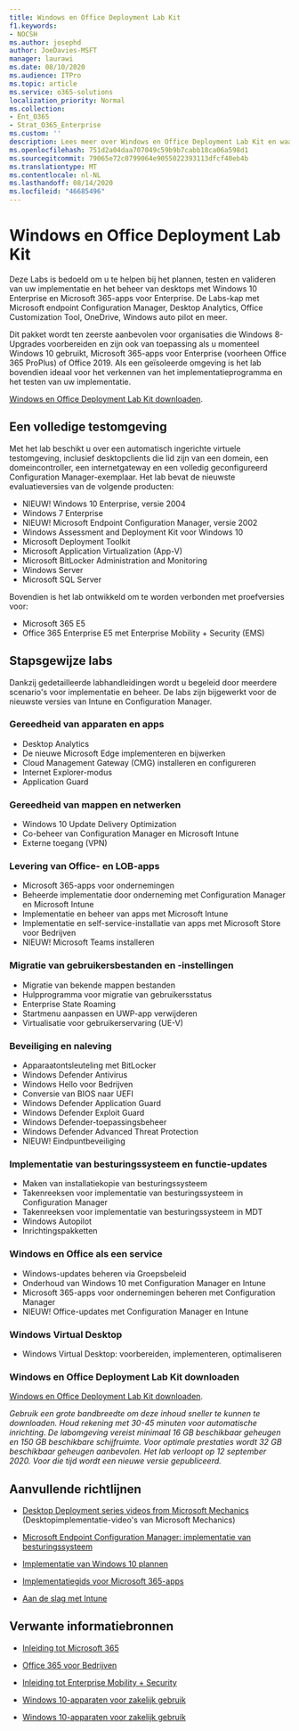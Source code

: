 ```yaml
---
title: Windows en Office Deployment Lab Kit
f1.keywords:
- NOCSH
ms.author: josephd
author: JoeDavies-MSFT
manager: laurawi
ms.date: 08/10/2020
ms.audience: ITPro
ms.topic: article
ms.service: o365-solutions
localization_priority: Normal
ms.collection:
- Ent_O365
- Strat_O365_Enterprise
ms.custom: ''
description: Lees meer over Windows en Office Deployment Lab Kit en waar u het kunt vinden.
ms.openlocfilehash: 751d2a04daa707049c59b9b7cabb18ca06a598d1
ms.sourcegitcommit: 79065e72c0799064e9055022393113dfcf40eb4b
ms.translationtype: MT
ms.contentlocale: nl-NL
ms.lasthandoff: 08/14/2020
ms.locfileid: "46685496"
---
```

# <a name="windows-and-office-deployment-lab-kit"></a>Windows en Office Deployment Lab Kit

Deze Labs is bedoeld om u te helpen bij het plannen, testen en valideren van uw implementatie en het beheer van desktops met Windows 10 Enterprise en Microsoft 365-apps voor Enterprise. De Labs-kap met Microsoft endpoint Configuration Manager, Desktop Analytics, Office Customization Tool, OneDrive, Windows auto pilot en meer.

Dit pakket wordt ten zeerste aanbevolen voor organisaties die Windows 8-Upgrades voorbereiden en zijn ook van toepassing als u momenteel Windows 10 gebruikt, Microsoft 365-apps voor Enterprise (voorheen Office 365 ProPlus) of Office 2019. Als een geïsoleerde omgeving is het lab bovendien ideaal voor het verkennen van het implementatieprogramma en het testen van uw implementatie.

[Windows en Office Deployment Lab Kit downloaden](https://www.microsoft.com/evalcenter/evaluate-lab-kit).

## <a name="a-complete-lab-environment"></a>Een volledige testomgeving

Met het lab beschikt u over een automatisch ingerichte virtuele testomgeving, inclusief desktopclients die lid zijn van een domein, een domeincontroller, een internetgateway en een volledig geconfigureerd Configuration Manager-exemplaar. Het lab bevat de nieuwste evaluatieversies van de volgende producten:

  - NIEUW! Windows 10 Enterprise, versie 2004
  - Windows 7 Enterprise
  - NIEUW! Microsoft Endpoint Configuration Manager, versie 2002
  - Windows Assessment and Deployment Kit voor Windows 10
  - Microsoft Deployment Toolkit
  - Microsoft Application Virtualization (App-V)
  - Microsoft BitLocker Administration and Monitoring 
  - Windows Server 
  - Microsoft SQL Server 

Bovendien is het lab ontwikkeld om te worden verbonden met proefversies voor: 

  - Microsoft 365 E5
  - Office 365 Enterprise E5 met Enterprise Mobility + Security (EMS)

## <a name="step-by-step-labs"></a>Stapsgewijze labs

Dankzij gedetailleerde labhandleidingen wordt u begeleid door meerdere scenario's voor implementatie en beheer. De labs zijn bijgewerkt voor de nieuwste versies van Intune en Configuration Manager. 

### <a name="device-and-app-readiness"></a>Gereedheid van apparaten en apps

  - Desktop Analytics
  - De nieuwe Microsoft Edge implementeren en bijwerken 
  - Cloud Management Gateway (CMG) installeren en configureren 
  - Internet Explorer-modus 
  - Application Guard 

### <a name="directory-and-network-readiness"></a>Gereedheid van mappen en netwerken

  - Windows 10 Update Delivery Optimization 
  - Co-beheer van Configuration Manager en Microsoft Intune
  - Externe toegang (VPN)

### <a name="office-and-lob-app-delivery"></a>Levering van Office- en LOB-apps

  - Microsoft 365-apps voor ondernemingen
  - Beheerde implementatie door onderneming met Configuration Manager en Microsoft Intune
  - Implementatie en beheer van apps met Microsoft Intune
  - Implementatie en self-service-installatie van apps met Microsoft Store voor Bedrijven
  - NIEUW! Microsoft Teams installeren 

### <a name="user-file-and-settings-migration"></a>Migratie van gebruikersbestanden en -instellingen

  - Migratie van bekende mappen bestanden 
  - Hulpprogramma voor migratie van gebruikersstatus 
  - Enterprise State Roaming
  - Startmenu aanpassen en UWP-app verwijderen 
  - Virtualisatie voor gebruikerservaring (UE-V) 

### <a name="security-and-compliance"></a>Beveiliging en naleving

  - Apparaatontsleuteling met BitLocker
  - Windows Defender Antivirus
  - Windows Hello voor Bedrijven
  - Conversie van BIOS naar UEFI
  - Windows Defender Application Guard
  - Windows Defender Exploit Guard
  - Windows Defender-toepassingsbeheer
  - Windows Defender Advanced Threat Protection
  - NIEUW! Eindpuntbeveiliging 

### <a name="os-deployment-and-feature-updates"></a>Implementatie van besturingssysteem en functie-updates

  - Maken van installatiekopie van besturingssysteem
  - Takenreeksen voor implementatie van besturingssysteem in Configuration Manager 
  - Takenreeksen voor implementatie van besturingssysteem in MDT
  - Windows Autopilot
  - Inrichtingspakketten 

### <a name="windows-and-office-as-a-service"></a>Windows en Office als een service
  - Windows-updates beheren via Groepsbeleid
  - Onderhoud van Windows 10 met Configuration Manager en Intune
  - Microsoft 365-apps voor ondernemingen beheren met Configuration Manager
  - NIEUW! Office-updates met Configuration Manager en Intune
  
### <a name="windows-virtual-desktop"></a>Windows Virtual Desktop
  - Windows Virtual Desktop: voorbereiden, implementeren, optimaliseren 

### <a name="download-the-windows-and-office-deployment-lab-kit"></a>Windows en Office Deployment Lab Kit downloaden

[Windows en Office Deployment Lab Kit downloaden](https://www.microsoft.com/evalcenter/evaluate-lab-kit).

*Gebruik een grote bandbreedte om deze inhoud sneller te kunnen te downloaden. Houd rekening met 30-45 minuten voor automatische inrichting. De labomgeving vereist minimaal 16 GB beschikbaar geheugen en 150 GB beschikbare schijfruimte. Voor optimale prestaties wordt 32 GB beschikbaar geheugen aanbevolen. Het lab verloopt op 12 september 2020. Voor die tijd wordt een nieuwe versie gepubliceerd.*

## <a name="additional-guidance"></a>Aanvullende richtlijnen

  - [Desktop Deployment series videos from Microsoft Mechanics](https://www.aka.ms/watchhowtoshift) (Desktopimplementatie-video's van Microsoft Mechanics)

  - [Microsoft Endpoint Configuration Manager: implementatie van besturingssysteem](https://docs.microsoft.com/mem/configmgr/osd/understand/introduction-to-operating-system-deployment)

  - [<span class="underline">Implementatie van Windows 10 plannen</span>](https://docs.microsoft.com/windows/deployment/planning/index)

  - [<span class="underline">Implementatiegids voor Microsoft 365-apps</span>](https://docs.microsoft.com/deployoffice/deployment-guide-microsoft-365-apps)

  - [<span class="underline">Aan de slag met Intune</span>](https://docs.microsoft.com/intune/get-started-evaluation)

## <a name="related-resources"></a>Verwante informatiebronnen

  - [<span class="underline">Inleiding tot Microsoft 365</span>](https://www.microsoft.com/microsoft-365/default.aspx)

  - [<span class="underline">Office 365 voor Bedrijven</span>](https://products.office.com/business/office)

  - [<span class="underline">Inleiding tot Enterprise Mobility + Security</span>](https://www.microsoft.com/cloud-platform/enterprise-mobility-security)

  - [<span class="underline">Windows 10-apparaten voor zakelijk gebruik</span>](https://www.microsoft.com/WindowsForBusiness/windows-for-enterprise)

  - [<span class="underline">Windows 10-apparaten voor zakelijk gebruik</span>](https://www.microsoft.com/WindowsForBusiness/windows-for-small-business)
